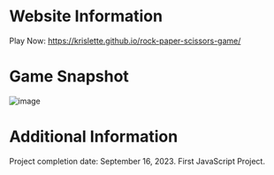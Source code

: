 # Website Information
Play Now: https://krislette.github.io/rock-paper-scissors-game/
# Game Snapshot
![image](https://github.com/krislette/rock-paper-scissors-game/assets/143507354/61586ecc-f70b-4bf4-a4aa-987bd096277a)
# Additional Information
Project completion date: September 16, 2023.
First JavaScript Project.
